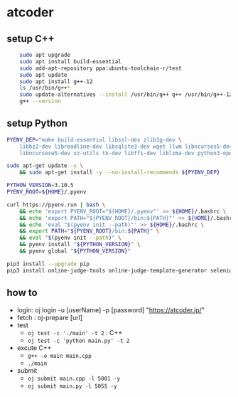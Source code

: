 # atcoder

## setup C++ 
```sh
    sudo apt upgrade
    sudo apt install build-essential
    sudo add-apt-repository ppa:ubuntu-toolchain-r/test
    sudo apt update
    sudo apt install g++-12
    ls /usr/bin/g++*
    sudo update-alternatives --install /usr/bin/g++ g++ /usr/bin/g++-12 100
    g++ --version
```

## setup Python 
```sh
PYENV_DEP="make build-essential libssl-dev zlib1g-dev \
    libbz2-dev libreadline-dev libsqlite3-dev wget llvm libncurses5-dev \
    libncursesw5-dev xz-utils tk-dev libffi-dev liblzma-dev python3-openssl"

sudo apt-get update -y \
    && sudo apt-get install -y --no-install-recommends ${PYENV_DEP}

PYTHON_VERSION=3.10.5
PYENV_ROOT=${HOME}/.pyenv

curl https://pyenv.run | bash \
    && echo 'export PYENV_ROOT="${HOME}/.pyenv"' >> ${HOME}/.bashrc \
    && echo 'export PATH="${PYENV_ROOT}/bin:${PATH}"' >> ${HOME}/.bashrc \
    && echo 'eval "$(pyenv init --path)"' >> ${HOME}/.bashrc \
    && export PATH="${PYENV_ROOT}/bin:${PATH}" \
    && eval "$(pyenv init --path)" \
    && pyenv install "${PYTHON_VERSION}" \
    && pyenv global "${PYTHON_VERSION}"

pip3 install --upgrade pip
pip3 install online-judge-tools online-judge-template-generator selenium
```

## how to
- login: oj login -u [userName] -p [password] "https://atcoder.jp/"
- fetch : oj-prepare [url]
- test
  - `oj test -c './main' -t 2` : C++
  - `oj test -c 'python main.py' -t 2`
- excute C++
  - `g++ -o main main.cpp`
  - `./main`
- submit
  - `oj submit main.cpp -l 5001 -y` 
  - `oj submit main.py -l 5055 -y`